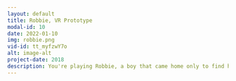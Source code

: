 ```yaml
---
layout: default
title: Robbie, VR Prototype
modal-id: 10
date: 2022-01-10
img: robbie.png
vid-id: tt_myfzwY7o
alt: image-alt
project-date: 2018
description: You're playing Robbie, a boy that came home only to find his computer attacked by a malicious virus. If you want to take back control, you'll have to play his game. I started playing around with this idea in 2018, got the initial prototype built up and realized that the teleportation controls don't feel as good as I'd imagined them to. Next steps would be to implement a movement system that would go on rails, which would represent circuits on a motherboard, backpacking memory addresses to pick which way to go. 
---
```


